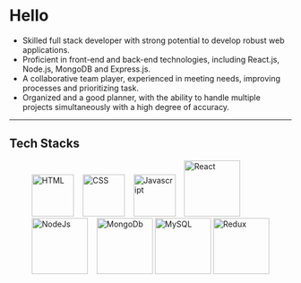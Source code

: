 # Hello

- Skilled full stack developer with strong potential to develop robust web applications.
- Proficient in front-end and back-end technologies, including React.js, Node.js, MongoDB and
  Express.js.
- A collaborative team player, experienced in meeting needs, improving processes and prioritizing
  task.
- Organized and a good planner, with the ability to handle multiple projects simultaneously with a
  high degree of accuracy.

---

## Tech Stacks

<figure>
    <span>
        <img src="https://encrypted-tbn0.gstatic.com/images?q=tbn:ANd9GcTsiWN6UfXWXQ7NoFgDRs9yB7FbhcmvjtAooTyIlTHnjVdoGNTKnqkzM2n86huwRMpBwN4&usqp=CAU"
         alt="HTML" style="width: 75px">
    </span> &nbsp;&nbsp;
    <span>
        <img src="https://encrypted-tbn0.gstatic.com/images?q=tbn:ANd9GcSJDwBd9LoQzBAZigXXxzQ0kKn6TwyrE0Y7Rg&s"
         alt="CSS" style="width: 75px">
    </span> &nbsp;&nbsp;
    <span>
        <img src="https://i.pinimg.com/736x/13/40/7c/13407c12f50f08d328800c3caef43f61.jpg"
         alt="Javascript" style="width: 75px">
    </span> &nbsp;&nbsp;
    <span>
        <img src="https://encrypted-tbn0.gstatic.com/images?q=tbn:ANd9GcSlGmKtrnxElpqw3AExKXPWWBulcwjlvDJa1Q&s"
         alt="React" style="width: 100px">
    </span> &nbsp;&nbsp;
    <span>
        <img src="https://i.pinimg.com/originals/79/c5/1d/79c51d0e3a3f60b504da6bcc20ab1afc.jpg"
         alt="NodeJs" style="width: 100px">
    </span> &nbsp;&nbsp;
    <span>
        <img src="https://mma.prnewswire.com/media/384058/MongoDB_Logo.jpg?p=facebook"
         alt="MongoDb" style="width: 100px">
    </span>
    <span>
        <img src="https://pbs.twimg.com/profile_images/1255113654049128448/J5Yt92WW_400x400.png"
         alt="MySQL" style="width: 100px">
    </span>
  <span>
        <img src="https://encrypted-tbn0.gstatic.com/images?q=tbn:ANd9GcSBOy1dXFCRv_iVBu4hz4QRSQAUtxAiwKfx8Q&s"
         alt="Redux" style="width: 100px">
    </span>
</figure>
